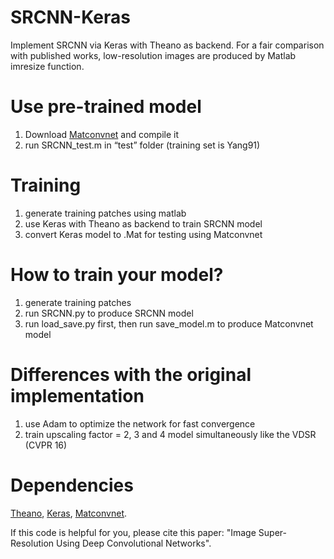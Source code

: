 # SRCNN-Keras
Implement SRCNN via Keras with Theano as backend. For a fair comparison with published works, low-resolution images are produced by Matlab imresize function.

# Use pre-trained model
1. Download [Matconvnet](http://www.vlfeat.org/matconvnet/) and compile it 
2. run SRCNN_test.m in “test” folder (training set is Yang91)

# Training
1. generate training patches using matlab 
2. use Keras with Theano as backend to train SRCNN model
3. convert Keras model to .Mat for testing using Matconvnet

# How to train your model?
1. generate training patches 
2. run SRCNN.py to produce SRCNN model
3. run load_save.py first, then run save_model.m to produce Matconvnet model 

# Differences with the original implementation
1. use Adam to optimize the network for fast convergence
2. train upscaling factor = 2, 3 and 4 model simultaneously like the VDSR (CVPR 16)
 
# Dependencies
[Theano](http://github.com/Theano/Theano), [Keras](http://github.com/fchollet/keras), [Matconvnet](http://www.vlfeat.org/matconvnet/).


If this code is helpful for you, please cite this paper: "Image Super-Resolution Using Deep Convolutional Networks".



